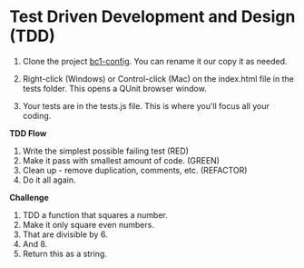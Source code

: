 Test Driven Development and Design (TDD)
===

1. Clone the project [bc1-config](git@github.com:alchemy-web-bootcamp-winter-2019/bc1-configs). You can rename it our copy it as needed.

2. Right-click (Windows) or Control-click (Mac) on the index.html file in the tests folder. This opens a QUnit browser window.

3. Your tests are in the tests.js file. This is where you'll focus all your coding.

**TDD Flow**

1. Write the simplest possible failing test (RED)
1. Make it pass with smallest amount of code. (GREEN)
1. Clean up - remove duplication, comments, etc. (REFACTOR)
1. Do it all again.

**Challenge**

1. TDD a function that squares a number.
1. Make it only square even numbers.
1. That are divisible by 6.
1. And 8.
1. Return this as a string.




